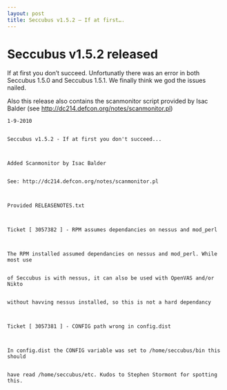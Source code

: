 ```yaml
---
layout: post
title: Seccubus v1.5.2 – If at first….
---
```

# Seccubus v1.5.2 released

If at first you don’t succeed. Unfortunatly there was an error in both
Seccubus 1.5.0 and Seccubus 1.5.1. We finally think we god the issues nailed.

Also this release also contains the scanmonitor script provided by Isac Balder
(see http://dc214.defcon.org/notes/scanmonitor.pl)

    
    
    1-9-2010
    
    
    Seccubus v1.5.2 - If at first you don't succeed...
    
    
      
    Added Scanmonitor by Isac Balder
    
    
    See: http://dc214.defcon.org/notes/scanmonitor.pl
    
    
      
    Provided RELEASENOTES.txt
    
    
      
    Ticket [ 3057382 ] - RPM assumes dependancies on nessus and mod_perl
    
    
      
    The RPM installed assumed dependancies on nessus and mod_perl. While most use
    
    
    of Seccubus is with nessus, it can also be used with OpenVAS and/or Nikto
    
    
    without havving nessus installed, so this is not a hard dependancy
    
    
      
    Ticket [ 3057381 ] - CONFIG path wrong in config.dist
    
    
      
    In config.dist the CONFIG variable was set to /home/seccubus/bin this should
    
    
    have read /home/seccubus/etc. Kudos to Stephen Stormont for spotting this.

